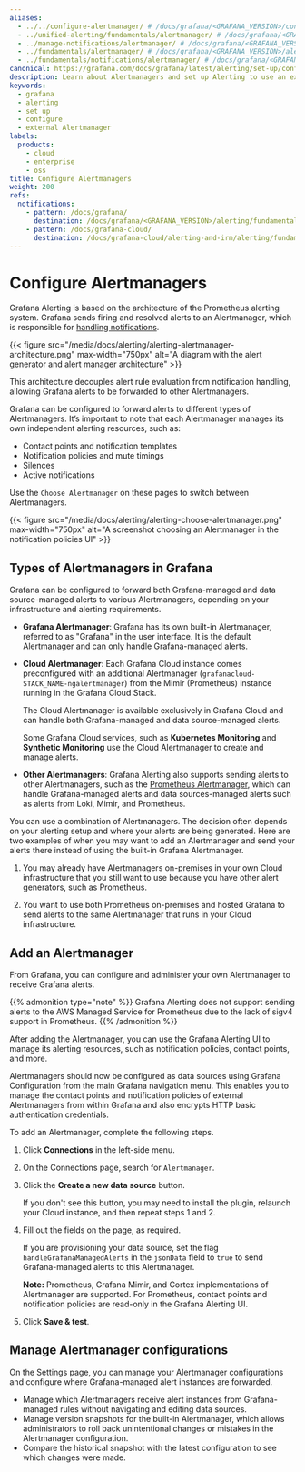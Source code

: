 ```yaml
---
aliases:
  - ../../configure-alertmanager/ # /docs/grafana/<GRAFANA_VERSION>/configure-alertmanager/
  - ../unified-alerting/fundamentals/alertmanager/ # /docs/grafana/<GRAFANA_VERSION>/alerting/unified-alerting/fundamentals/alertmanager/
  - ../manage-notifications/alertmanager/ # /docs/grafana/<GRAFANA_VERSION>/alerting/manage-notifications/alertmanager/
  - ../fundamentals/alertmanager/ # /docs/grafana/<GRAFANA_VERSION>/alerting/fundamentals/alertmanager/
  - ../fundamentals/notifications/alertmanager/ # /docs/grafana/<GRAFANA_VERSION>/alerting/fundamentals/notifications/alertmanager
canonical: https://grafana.com/docs/grafana/latest/alerting/set-up/configure-alertmanager/
description: Learn about Alertmanagers and set up Alerting to use an external Alertmanager
keywords:
  - grafana
  - alerting
  - set up
  - configure
  - external Alertmanager
labels:
  products:
    - cloud
    - enterprise
    - oss
title: Configure Alertmanagers
weight: 200
refs:
  notifications:
    - pattern: /docs/grafana/
      destination: /docs/grafana/<GRAFANA_VERSION>/alerting/fundamentals/notifications/
    - pattern: /docs/grafana-cloud/
      destination: /docs/grafana-cloud/alerting-and-irm/alerting/fundamentals/notifications/
---
```


# Configure Alertmanagers

Grafana Alerting is based on the architecture of the Prometheus alerting system. Grafana sends firing and resolved alerts to an Alertmanager, which is responsible for [handling notifications](ref:notifications).

{{< figure src="/media/docs/alerting/alerting-alertmanager-architecture.png" max-width="750px" alt="A diagram with the alert generator and alert manager architecture" >}}

This architecture decouples alert rule evaluation from notification handling, allowing Grafana alerts to be forwarded to other Alertmanagers.

Grafana can be configured to forward alerts to different types of Alertmanagers. It’s important to note that each Alertmanager manages its own independent alerting resources, such as:

- Contact points and notification templates
- Notification policies and mute timings
- Silences
- Active notifications

Use the `Choose Alertmanager` on these pages to switch between Alertmanagers.

{{< figure src="/media/docs/alerting/alerting-choose-alertmanager.png" max-width="750px" alt="A screenshot choosing an Alertmanager in the notification policies UI" >}}

## Types of Alertmanagers in Grafana

Grafana can be configured to forward both Grafana-managed and data source-managed alerts to various Alertmanagers, depending on your infrastructure and alerting requirements.

- **Grafana Alertmanager**: Grafana has its own built-in Alertmanager, referred to as "Grafana" in the user interface. It is the default Alertmanager and can only handle Grafana-managed alerts.

- **Cloud Alertmanager**: Each Grafana Cloud instance comes preconfigured with an additional Alertmanager (`grafanacloud-STACK_NAME-ngalertmanager`) from the Mimir (Prometheus) instance running in the Grafana Cloud Stack.

  The Cloud Alertmanager is available exclusively in Grafana Cloud and can handle both Grafana-managed and data source-managed alerts.

  Some Grafana Cloud services, such as **Kubernetes Monitoring** and **Synthetic Monitoring** use the Cloud Alertmanager to create and manage alerts.

- **Other Alertmanagers**: Grafana Alerting also supports sending alerts to other Alertmanagers, such as the [Prometheus Alertmanager](https://prometheus.io/docs/alerting/latest/alertmanager/), which can handle Grafana-managed alerts and data sources-managed alerts such as alerts from Loki, Mimir, and Prometheus.

You can use a combination of Alertmanagers. The decision often depends on your alerting setup and where your alerts are being generated. Here are two examples of when you may want to add an Alertmanager and send your alerts there instead of using the built-in Grafana Alertmanager.

1. You may already have Alertmanagers on-premises in your own Cloud infrastructure that you still want to use because you have other alert generators, such as Prometheus.

2. You want to use both Prometheus on-premises and hosted Grafana to send alerts to the same Alertmanager that runs in your Cloud infrastructure.

## Add an Alertmanager

From Grafana, you can configure and administer your own Alertmanager to receive Grafana alerts.

{{% admonition type="note" %}}
Grafana Alerting does not support sending alerts to the AWS Managed Service for Prometheus due to the lack of sigv4 support in Prometheus.
{{% /admonition %}}

After adding the Alertmanager, you can use the Grafana Alerting UI to manage its alerting resources, such as notification policies, contact points, and more.

Alertmanagers should now be configured as data sources using Grafana Configuration from the main Grafana navigation menu. This enables you to manage the contact points and notification policies of external Alertmanagers from within Grafana and also encrypts HTTP basic authentication credentials.

To add an Alertmanager, complete the following steps.

1. Click **Connections** in the left-side menu.
2. On the Connections page, search for `Alertmanager`.
3. Click the **Create a new data source** button.

   If you don't see this button, you may need to install the plugin, relaunch your Cloud instance, and then repeat steps 1 and 2.

4. Fill out the fields on the page, as required.

   If you are provisioning your data source, set the flag `handleGrafanaManagedAlerts` in the `jsonData` field to `true` to send Grafana-managed alerts to this Alertmanager.

   **Note:** Prometheus, Grafana Mimir, and Cortex implementations of Alertmanager are supported. For Prometheus, contact points and notification policies are read-only in the Grafana Alerting UI.

5. Click **Save & test**.

## Manage Alertmanager configurations

On the Settings page, you can manage your Alertmanager configurations and configure where Grafana-managed alert instances are forwarded.

- Manage which Alertmanagers receive alert instances from Grafana-managed rules without navigating and editing data sources.
- Manage version snapshots for the built-in Alertmanager, which allows administrators to roll back unintentional changes or mistakes in the Alertmanager configuration.
- Compare the historical snapshot with the latest configuration to see which changes were made.
